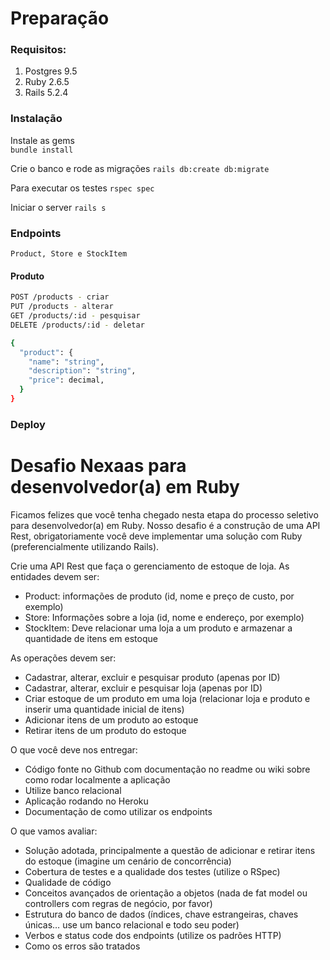 # Preparação

### Requisitos: 

1. Postgres 9.5
2. Ruby 2.6.5
3. Rails 5.2.4

### Instalação

Instale as gems  
`bundle install`

Crie o banco e rode as migrações 
`rails db:create db:migrate`

Para executar os testes
`rspec spec`

Iniciar o server
`rails s`

### Endpoints

``Product, Store e StockItem``

#### Produto

```bash
POST /products - criar
PUT /products - alterar
GET /products/:id - pesquisar
DELETE /products/:id - deletar
```

```bash
{
  "product": {
    "name": "string",
    "description": "string",
    "price": decimal,
  }
}
```

### Deploy


# Desafio Nexaas para desenvolvedor(a) em Ruby

Ficamos felizes que você tenha chegado nesta etapa do processo seletivo para desenvolvedor(a) em Ruby. Nosso desafio é a construção de uma API Rest, obrigatoriamente você deve implementar uma solução com Ruby (preferencialmente utilizando Rails).

Crie uma API Rest que faça o gerenciamento de estoque de loja. As entidades devem ser: 
- Product: informações de produto (id, nome e preço de custo, por exemplo)
- Store: Informações sobre a loja (id, nome e endereço, por exemplo)
- StockItem: Deve relacionar uma loja a um produto e armazenar a quantidade de itens em estoque

As operações devem ser:
- Cadastrar, alterar, excluir e pesquisar produto (apenas por ID) 
- Cadastrar, alterar, excluir e pesquisar loja (apenas por ID) 
- Criar estoque de um produto em uma loja (relacionar loja e produto e inserir uma quantidade inicial de itens)
- Adicionar itens de um produto ao estoque
- Retirar itens de um produto do estoque

O que você deve nos entregar:
- Código fonte no Github com documentação no readme ou wiki sobre como rodar localmente a aplicação
- Utilize banco relacional
- Aplicação rodando no Heroku
- Documentação de como utilizar os endpoints

O que vamos avaliar:
- Solução adotada, principalmente a questão de adicionar e retirar itens do estoque (imagine um cenário de concorrência)
- Cobertura de testes e a qualidade dos testes (utilize o RSpec)
- Qualidade de código
- Conceitos avançados de orientação a objetos (nada de fat model ou controllers com regras de negócio, por favor)
- Estrutura do banco de dados (índices, chave estrangeiras, chaves únicas… use um banco relacional e todo seu poder)
- Verbos e status code dos endpoints (utilize os padrões HTTP)
- Como os erros são tratados
